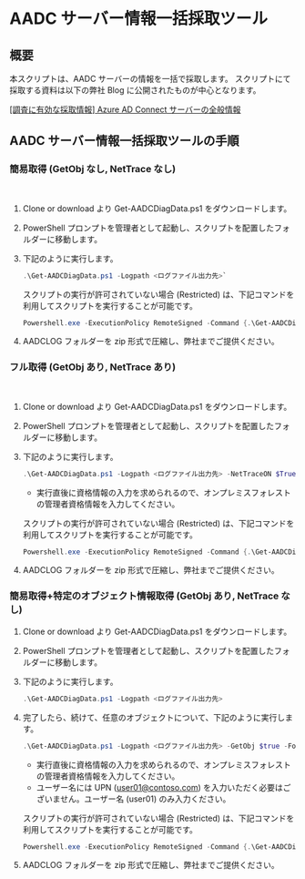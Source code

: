 # AADC サーバー情報一括採取ツール
    
## 概要

本スクリプトは、AADC サーバーの情報を一括で採取します。
スクリプトにて採取する資料は以下の弊社 Blog に公開されたものが中心となります。

[\[調査に有効な採取情報\] Azure AD Connect サーバーの全般情報](https://github.com/jpazureid/blog/blob/master/azure-active-directory-connect/general-information.md )
  
## AADC サーバー情報一括採取ツールの手順
    
### 簡易取得 (GetObj なし, NetTrace なし)
 
1. Clone or download より Get-AADCDiagData.ps1 をダウンロードします。
2. PowerShell プロンプトを管理者として起動し、スクリプトを配置したフォルダーに移動します。
3. 下記のように実行します。

    ```powershell
    .\Get-AADCDiagData.ps1 -Logpath <ログファイル出力先>`
    ```

    スクリプトの実行が許可されていない場合 (Restricted) は、下記コマンドを利用してスクリプトを実行することが可能です。

    ```powershell
    Powershell.exe -ExecutionPolicy RemoteSigned -Command {.\Get-AADCDiagData.ps1 -Logpath <ログファイル出力先>}
    ```

4. AADCLOG フォルダーを zip 形式で圧縮し、弊社までご提供ください。


### フル取得 (GetObj あり, NetTrace あり)
 
1. Clone or download より Get-AADCDiagData.ps1 をダウンロードします。
2. PowerShell プロンプトを管理者として起動し、スクリプトを配置したフォルダーに移動します。
3. 下記のように実行します。

    ```powershell
    .\Get-AADCDiagData.ps1 -Logpath <ログファイル出力先> -NetTraceON $True -GetObj $true
    ```

    * 実行直後に資格情報の入力を求められるので、オンプレミスフォレストの管理者資格情報を入力してください。

    スクリプトの実行が許可されていない場合 (Restricted) は、下記コマンドを利用してスクリプトを実行することが可能です。

    ```powershell
    Powershell.exe -ExecutionPolicy RemoteSigned -Command {.\Get-AADCDiagData.ps1 -Logpath <ログファイル出力先> -NetTraceON $true -GetObj $true}
    ```

4. AADCLOG フォルダーを zip 形式で圧縮し、弊社までご提供ください。


### 簡易取得+特定のオブジェクト情報取得 (GetObj あり, NetTrace なし)

1. Clone or download より Get-AADCDiagData.ps1 をダウンロードします。
2. PowerShell プロンプトを管理者として起動し、スクリプトを配置したフォルダーに移動します。
3. 下記のように実行します。

    ```powershell
    .\Get-AADCDiagData.ps1 -Logpath <ログファイル出力先>
    ```

4. 完了したら、続けて、任意のオブジェクトについて、下記のように実行します。

    ```powershell 
    .\Get-AADCDiagData.ps1 -Logpath <ログファイル出力先> -GetObj $true -ForestName <対象オブジェクトが存在するフォレスト名 (例 : contoso.com)> -ObjectName <オブジェクト名 (例 : user01)>
    ```

    * 実行直後に資格情報の入力を求められるので、オンプレミスフォレストの管理者資格情報を入力してください。
    * ユーザー名には UPN (user01@contoso.com) を入力いただく必要はございません。ユーザー名 (user01) のみ入力ください。 

    スクリプトの実行が許可されていない場合 (Restricted) は、下記コマンドを利用してスクリプトを実行することが可能です。

    ```powershell
    Powershell.exe -ExecutionPolicy RemoteSigned -Command {.\Get-AADCDiagData.ps1 -Logpath <ログファイル出力先> -GetObj $true -ForestName <対象オブジェクトが存在するフォレスト名 (例 : contoso.com)> -ObjectName <オブジェクト名 (例 : user01)}
    ````

5. AADCLOG フォルダーを zip 形式で圧縮し、弊社までご提供ください。